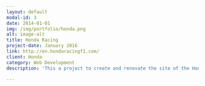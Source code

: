 ```yaml
---
layout: default
modal-id: 3
date: 2014-01-01
img: /img/portfolio/honda.png
alt: image-alt
title: Honda Racing
project-date: January 2016
link: http://en.hondaracingf1.com/
client: Honda
category: Web Development
description: 'This a project to create and renovate the site of the Honda F1 Racing Team, they want a site where they can promote the races and publish the results of their drivers. We used technologies like Gulp, Sass, Javascript to make fully responsive and accesible site.'

---
```


